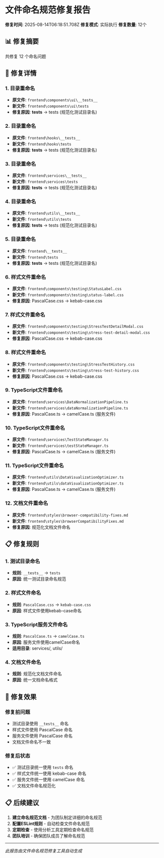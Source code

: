 # 文件命名规范修复报告

**修复时间**: 2025-08-14T06:18:51.708Z
**修复模式**: 实际执行
**修复数量**: 12个

## 📊 修复摘要

共修复 12 个命名问题

## 🔧 修复详情


### 1. 目录重命名
- **原文件**: `frontend\components\ui\__tests__`
- **新文件**: `frontend\components\ui\tests`
- **修复原因**: __tests__ → tests (规范化测试目录名)


### 2. 目录重命名
- **原文件**: `frontend\hooks\__tests__`
- **新文件**: `frontend\hooks\tests`
- **修复原因**: __tests__ → tests (规范化测试目录名)


### 3. 目录重命名
- **原文件**: `frontend\services\__tests__`
- **新文件**: `frontend\services\tests`
- **修复原因**: __tests__ → tests (规范化测试目录名)


### 4. 目录重命名
- **原文件**: `frontend\utils\__tests__`
- **新文件**: `frontend\utils\tests`
- **修复原因**: __tests__ → tests (规范化测试目录名)


### 5. 目录重命名
- **原文件**: `frontend\__tests__`
- **新文件**: `frontend\tests`
- **修复原因**: __tests__ → tests (规范化测试目录名)


### 6. 样式文件重命名
- **原文件**: `frontend\components\testing\StatusLabel.css`
- **新文件**: `frontend\components\testing\status-label.css`
- **修复原因**: PascalCase.css → kebab-case.css


### 7. 样式文件重命名
- **原文件**: `frontend\components\testing\StressTestDetailModal.css`
- **新文件**: `frontend\components\testing\stress-test-detail-modal.css`
- **修复原因**: PascalCase.css → kebab-case.css


### 8. 样式文件重命名
- **原文件**: `frontend\components\testing\StressTestHistory.css`
- **新文件**: `frontend\components\testing\stress-test-history.css`
- **修复原因**: PascalCase.css → kebab-case.css


### 9. TypeScript文件重命名
- **原文件**: `frontend\services\DataNormalizationPipeline.ts`
- **新文件**: `frontend\services\dataNormalizationPipeline.ts`
- **修复原因**: PascalCase.ts → camelCase.ts (服务文件)


### 10. TypeScript文件重命名
- **原文件**: `frontend\services\TestStateManager.ts`
- **新文件**: `frontend\services\testStateManager.ts`
- **修复原因**: PascalCase.ts → camelCase.ts (服务文件)


### 11. TypeScript文件重命名
- **原文件**: `frontend\utils\DataVisualizationOptimizer.ts`
- **新文件**: `frontend\utils\dataVisualizationOptimizer.ts`
- **修复原因**: PascalCase.ts → camelCase.ts (服务文件)


### 12. 文档文件重命名
- **原文件**: `frontend\styles\browser-compatibility-fixes.md`
- **新文件**: `frontend\styles\browserCompatibilityFixes.md`
- **修复原因**: 规范化文档文件命名


## 📋 修复规则

### 1. 测试目录命名
- **规则**: `__tests__` → `tests`
- **原因**: 统一测试目录命名规范

### 2. 样式文件命名
- **规则**: `PascalCase.css` → `kebab-case.css`
- **原因**: 样式文件使用kebab-case命名

### 3. TypeScript服务文件命名
- **规则**: `PascalCase.ts` → `camelCase.ts`
- **原因**: 服务文件使用camelCase命名
- **适用目录**: services/, utils/

### 4. 文档文件命名
- **规则**: 规范化文档文件命名
- **原因**: 统一文档命名格式

## 🎯 修复效果

### 修复前问题
- 测试目录使用 `__tests__` 命名
- 样式文件使用 PascalCase 命名
- 服务文件使用 PascalCase 命名
- 文档文件命名不一致

### 修复后状态
- ✅ 测试目录统一使用 `tests` 命名
- ✅ 样式文件统一使用 kebab-case 命名
- ✅ 服务文件统一使用 camelCase 命名
- ✅ 文档文件命名规范化

## 📋 后续建议

1. **建立命名规范文档** - 为团队制定详细的命名规范
2. **配置ESLint规则** - 自动检查文件命名规范
3. **定期检查** - 使用分析工具定期检查命名规范
4. **团队培训** - 确保团队成员了解命名规范

---
*此报告由文件命名规范修复工具自动生成*
